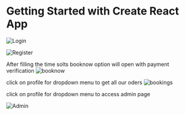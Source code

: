 # Getting Started with Create React App



<!-- APP DEMONSTRATION -->


![Login](https://github.com/MohammedImran03/Guvi-hackathon-2-Frontend/assets/124333616/87e9b0c8-e6ce-43fe-9fbf-33423a5c386e)


![Register](https://github.com/MohammedImran03/Guvi-hackathon-2-Frontend/assets/124333616/6bb7dc9e-22c4-44ba-827a-d79bd654eff0)

After filling the time solts booknow option will open with payment verification
![booknow](https://github.com/MohammedImran03/Guvi-hackathon-2-Frontend/assets/124333616/97e2e057-8a91-45c9-9686-bd2d41fb7f31)

click on profile for dropdown menu to get all our oders
![bookings](https://github.com/MohammedImran03/Guvi-hackathon-2-Frontend/assets/124333616/c64bb2cd-3fb1-4bcd-97db-c13928e02d37)

click on profile for dropdown menu to access admin page

![Admin](https://github.com/MohammedImran03/Guvi-hackathon-2-Frontend/assets/124333616/445a56bf-c021-4111-ad22-d13a247a3fe6)
